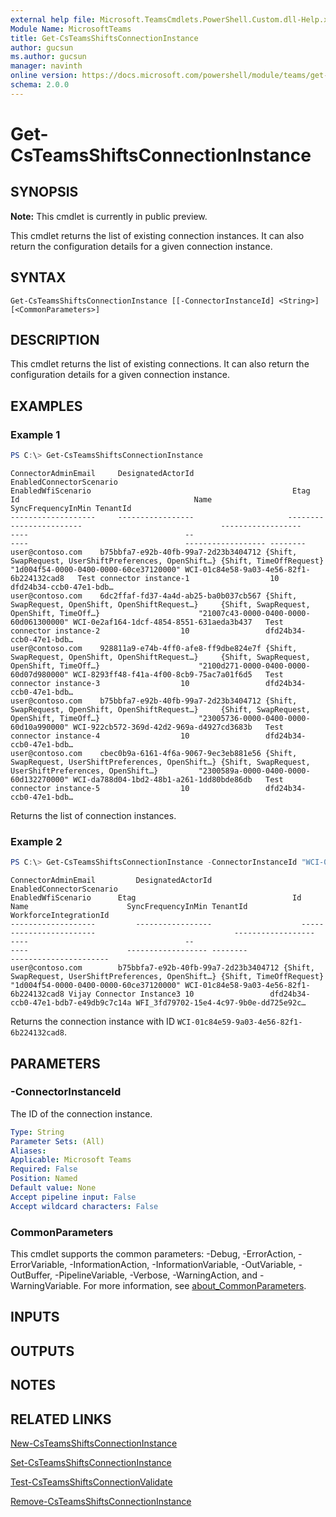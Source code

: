 ```yaml
---
external help file: Microsoft.TeamsCmdlets.PowerShell.Custom.dll-Help.xml
Module Name: MicrosoftTeams
title: Get-CsTeamsShiftsConnectionInstance
author: gucsun
ms.author: gucsun
manager: navinth
online version: https://docs.microsoft.com/powershell/module/teams/get-csteamsshiftsconnectioninstance
schema: 2.0.0
---
```


# Get-CsTeamsShiftsConnectionInstance

## SYNOPSIS

**Note:** This cmdlet is currently in public preview.

This cmdlet returns the list of existing connection instances. It can also return the configuration details for a given connection instance.

## SYNTAX

```
Get-CsTeamsShiftsConnectionInstance [[-ConnectorInstanceId] <String>] [<CommonParameters>]
```

## DESCRIPTION

This cmdlet returns the list of existing connections. It can also return the configuration details for a given connection instance.

## EXAMPLES

### Example 1
```powershell
PS C:\> Get-CsTeamsShiftsConnectionInstance
```
```output
ConnectorAdminEmail     DesignatedActorId                     EnabledConnectorScenario                               EnabledWfiScenario                                             Etag                                   Id                                       Name                                   SyncFrequencyInMin TenantId
-------------------     -----------------                     ------------------------                               ------------------                                             ----                                   --                                       ----                                   ------------------ --------
user@contoso.com    b75bbfa7-e92b-40fb-99a7-2d23b3404712 {Shift, SwapRequest, UserShiftPreferences, OpenShift…} {Shift, TimeOffRequest}                                        "1d004f54-0000-0400-0000-60ce37120000" WCI-01c84e58-9a03-4e56-82f1-6b224132cad8   Test connector instance-1					10                 dfd24b34-ccb0-47e1-bdb…
user@contoso.com    6dc2ffaf-fd37-4a4d-ab25-ba0b037cb567 {Shift, SwapRequest, OpenShift, OpenShiftRequest…}     {Shift, SwapRequest, OpenShift, TimeOff…}                      "21007c43-0000-0400-0000-60d061300000" WCI-0e2af164-1dcf-4854-8551-631aeda3b437   Test connector instance-2					10                 dfd24b34-ccb0-47e1-bdb…
user@contoso.com    928811a9-e74b-4ff0-afe8-ff9dbe824e7f {Shift, SwapRequest, OpenShift, OpenShiftRequest…}     {Shift, SwapRequest, OpenShift, TimeOff…}                      "2100d271-0000-0400-0000-60d07d980000" WCI-8293ff48-f41a-4f00-8cb9-75ac7a01f6d5   Test connector instance-3					10                 dfd24b34-ccb0-47e1-bdb…
user@contoso.com    b75bbfa7-e92b-40fb-99a7-2d23b3404712 {Shift, SwapRequest, OpenShift, OpenShiftRequest…}     {Shift, SwapRequest, OpenShift, TimeOff…}                      "23005736-0000-0400-0000-60d10a990000" WCI-922cb572-369d-42d2-969a-d4927cd3683b   Test connector instance-4					10                 dfd24b34-ccb0-47e1-bdb…
user@contoso.com    cbec0b9a-6161-4f6a-9067-9ec3eb881e56 {Shift, SwapRequest, UserShiftPreferences, OpenShift…} {Shift, SwapRequest, UserShiftPreferences, OpenShift…}         "2300589a-0000-0400-0000-60d132270000" WCI-da788d04-1bd2-48b1-a261-1dd80bde86db   Test connector instance-5					10                 dfd24b34-ccb0-47e1-bdb…
```

Returns the list of connection instances.

### Example 2
```powershell
PS C:\> Get-CsTeamsShiftsConnectionInstance -ConnectorInstanceId "WCI-01c84e59-9a03-4e56-82f1-6b224132cad8"
```
```output
ConnectorAdminEmail         DesignatedActorId                    EnabledConnectorScenario                               EnabledWfiScenario      Etag                                   Id                                       Name                      SyncFrequencyInMin TenantId                             WorkforceIntegrationId
-------------------         -----------------                    ------------------------                               ------------------      ----                                   --                                       ----                      ------------------ --------                             ----------------------
user@contoso.com        b75bbfa7-e92b-40fb-99a7-2d23b3404712 {Shift, SwapRequest, UserShiftPreferences, OpenShift…} {Shift, TimeOffRequest} "1d004f54-0000-0400-0000-60ce37120000" WCI-01c84e58-9a03-4e56-82f1-6b224132cad8 Vijay Connector Instance3 10                 dfd24b34-ccb0-47e1-bdb7-e49db9c7c14a WFI_3fd79702-15e4-4c97-9b0e-dd725e92c…
```

Returns the connection instance with ID `WCI-01c84e59-9a03-4e56-82f1-6b224132cad8`.

## PARAMETERS

### -ConnectorInstanceId

The ID of the connection instance.

```yaml
Type: String
Parameter Sets: (All)
Aliases:
Applicable: Microsoft Teams
Required: False
Position: Named
Default value: None
Accept pipeline input: False
Accept wildcard characters: False
```

### CommonParameters
This cmdlet supports the common parameters: -Debug, -ErrorAction, -ErrorVariable, -InformationAction, -InformationVariable, -OutVariable, -OutBuffer, -PipelineVariable, -Verbose, -WarningAction, and -WarningVariable. For more information, see [about_CommonParameters](https://go.microsoft.com/fwlink/?LinkID=113216).

## INPUTS

## OUTPUTS

## NOTES

## RELATED LINKS

[New-CsTeamsShiftsConnectionInstance](New-CsTeamsShiftsConnectionInstance.md)

[Set-CsTeamsShiftsConnectionInstance](Set-CsTeamsShiftsConnectionInstance.md)

[Test-CsTeamsShiftsConnectionValidate](Test-CsTeamsShiftsConnectionValidate.md)

[Remove-CsTeamsShiftsConnectionInstance](Remove-CsTeamsShiftsConnectionInstance.md)
